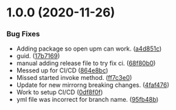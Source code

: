 # 1.0.0 (2020-11-26)


### Bug Fixes

* Adding package so open upm can work. ([a4d851c](https://github.com/MirrorNG/Libuv2kNG/commit/a4d851c3dcd1fc089fe7aac234d5ec4e6c7e9496))
* guid. ([17b7169](https://github.com/MirrorNG/Libuv2kNG/commit/17b7169808d393cab7fa687c77d3b595bf3f871b))
* manual adding release file to try fix ci. ([68f80b0](https://github.com/MirrorNG/Libuv2kNG/commit/68f80b05b36696dd9b8429a54422c5ec7e21c038))
* Messed up for CI/CD ([864e8bc](https://github.com/MirrorNG/Libuv2kNG/commit/864e8bce765edbf63efecc8e050ef7e0d419c64b))
* Missed started invoke method. ([ff7c3e0](https://github.com/MirrorNG/Libuv2kNG/commit/ff7c3e041bfe51d8f0507ed5c35a33fc75d00bed))
* Update for new mirrorng breaking changes. ([4faf476](https://github.com/MirrorNG/Libuv2kNG/commit/4faf476b08e99dc1ed770e89ebdefbefdcaaa181))
* Work to setup CI/CD ([0df8f0f](https://github.com/MirrorNG/Libuv2kNG/commit/0df8f0f9441e0ea2bf67f63f75da86bfe4ff0b99))
* yml file was incorrect for branch name. ([95fb48b](https://github.com/MirrorNG/Libuv2kNG/commit/95fb48b338d453a4efc79d652acde0c628d85242))
